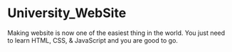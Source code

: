 # University_WebSite
Making website is now one of the easiest thing in the world. You just need to learn HTML, CSS, &amp; JavaScript and you are good to go.
